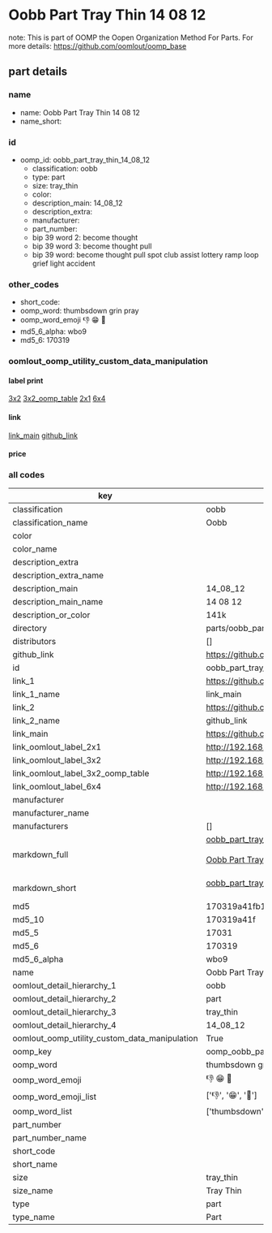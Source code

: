 # Oobb Part Tray Thin 14 08 12  

note: This is part of OOMP the Oopen Organization Method For Parts. For more details: https://github.com/oomlout/oomp_base

##  part details





### name
* name: Oobb Part Tray Thin 14 08 12
* name_short: 
### id
* oomp_id: oobb_part_tray_thin_14_08_12
  * classification: oobb
  * type: part
  * size: tray_thin
  * color: 
  * description_main: 14_08_12
  * description_extra: 
  * manufacturer: 
  * part_number: 
  * bip 39 word 2: become thought
  * bip 39 word 3: become thought pull
  * bip 39 word: become thought pull spot club assist lottery ramp loop grief light accident

### other_codes
* short_code: 
* oomp_word: thumbsdown grin pray
* oomp_word_emoji :thumbsdown: :grin: :pray:
* md5_6_alpha: wbo9
* md5_6: 170319






### oomlout_oomp_utility_custom_data_manipulation
#### label print
[3x2](http://192.168.1.245:1112/?label=oomp%20wbo9)
[3x2_oomp_table](http://192.168.1.107:1112/?label=oomp%20wbo9)
[2x1](http://192.168.1.242:1112/?label=oomp%20wbo9)
[6x4](http://192.168.1.55:1112/?label=oomp%20wbo9)    

#### link

[link_main](https://github.com/oomlout/oomlout_oomp_current_version_messy/tree/main/parts/oobb_part_tray_thin_14_08_12) [github_link](https://github.com/oomlout/oomlout_oomp_part_src/tree/main/parts/oobb_part_tray_thin_14_08_12)                             

#### price







### all codes 
| key | value |  
| --- | --- |  
| classification | oobb |  
| classification_name | Oobb |  
| color |  |  
| color_name |  |  
| description_extra |  |  
| description_extra_name |  |  
| description_main | 14_08_12 |  
| description_main_name | 14 08 12 |  
| description_or_color | 141k |  
| directory | parts/oobb_part_tray_thin_14_08_12 |  
| distributors | [] |  
| github_link | https://github.com/oomlout/oomlout_oomp_part_src/tree/main/parts/oobb_part_tray_thin_14_08_12 |  
| id | oobb_part_tray_thin_14_08_12 |  
| link_1 | https://github.com/oomlout/oomlout_oomp_current_version_messy/tree/main/parts/oobb_part_tray_thin_14_08_12 |  
| link_1_name | link_main |  
| link_2 | https://github.com/oomlout/oomlout_oomp_part_src/tree/main/parts/oobb_part_tray_thin_14_08_12 |  
| link_2_name | github_link |  
| link_main | https://github.com/oomlout/oomlout_oomp_current_version_messy/tree/main/parts/oobb_part_tray_thin_14_08_12 |  
| link_oomlout_label_2x1 | http://192.168.1.242:1112/?label=oomp%20wbo9 |  
| link_oomlout_label_3x2 | http://192.168.1.245:1112/?label=oomp%20wbo9 |  
| link_oomlout_label_3x2_oomp_table | http://192.168.1.107:1112/?label=oomp%20wbo9 |  
| link_oomlout_label_6x4 | http://192.168.1.55:1112/?label=oomp%20wbo9 |  
| manufacturer |  |  
| manufacturer_name |  |  
| manufacturers | [] |  
| markdown_full | [oobb_part_tray_thin_14_08_12](https://github.com/oomlout/oomlout_oomp_current_version_messy/tree/main/parts/oobb_part_tray_thin_14_08_12)<br>[](https://github.com/oomlout/oomlout_oomp_current_version_messy/tree/main/parts/oobb_part_tray_thin_14_08_12)<br>[Oobb Part Tray Thin 14 08 12](https://github.com/oomlout/oomlout_oomp_current_version_messy/tree/main/parts/oobb_part_tray_thin_14_08_12)<br><br> |  
| markdown_short | [oobb_part_tray_thin_14_08_12](https://github.com/oomlout/oomlout_oomp_current_version_messy/tree/main/parts/oobb_part_tray_thin_14_08_12)<br><br> |  
| md5 | 170319a41fb1708037161d2d5ab8389f |  
| md5_10 | 170319a41f |  
| md5_5 | 17031 |  
| md5_6 | 170319 |  
| md5_6_alpha | wbo9 |  
| name | Oobb Part Tray Thin 14 08 12 |  
| oomlout_detail_hierarchy_1 | oobb |  
| oomlout_detail_hierarchy_2 | part |  
| oomlout_detail_hierarchy_3 | tray_thin |  
| oomlout_detail_hierarchy_4 | 14_08_12 |  
| oomlout_oomp_utility_custom_data_manipulation | True |  
| oomp_key | oomp_oobb_part_tray_thin_14_08_12 |  
| oomp_word | thumbsdown grin pray |  
| oomp_word_emoji | :thumbsdown: :grin: :pray: |  
| oomp_word_emoji_list | [':thumbsdown:', ':grin:', ':pray:'] |  
| oomp_word_list | ['thumbsdown', 'grin', 'pray'] |  
| part_number |  |  
| part_number_name |  |  
| short_code |  |  
| short_name |  |  
| size | tray_thin |  
| size_name | Tray Thin |  
| type | part |  
| type_name | Part |  
